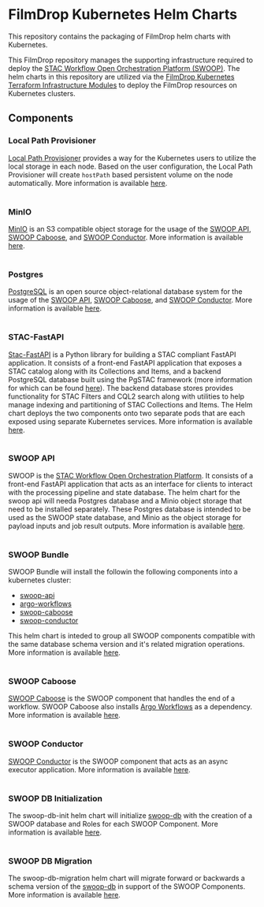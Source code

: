 # FilmDrop Kubernetes Helm Charts

This repository contains the packaging of FilmDrop helm charts with Kubernetes.

This FilmDrop repository manages the supporting infrastructure required to deploy the [STAC Workflow Open Orchestration Platform (SWOOP)](https://github.com/Element84/swoop). The helm charts in this repository are utilized via the [FilmDrop Kubernetes Terraform Infrastructure Modules](https://github.com/Element84/filmdrop-k8s-tf-modules) to deploy the FilmDrop resources on Kubernetes clusters.

## Components

### Local Path Provisioner

[Local Path Provisioner](https://github.com/rancher/local-path-provisioner) provides a way for the Kubernetes users to utilize the local storage in each node. Based on the user configuration, the Local Path Provisioner will create
`hostPath` based persistent volume on the node automatically. More information is available [here](./charts/local-path-provisioner/README.md).
<br></br>

### MinIO

[MinIO](https://min.io/) is an S3 compatible object storage for the usage of the [SWOOP API](https://github.com/Element84/swoop), [SWOOP Caboose](https://github.com/Element84/swoop-go), and [SWOOP Conductor](https://github.com/Element84/swoop-go). More information is available [here](./charts/minio/README.md).
<br></br>

### Postgres

[PostgreSQL](https://www.postgresql.org/) is an open source object-relational database system for the usage of the [SWOOP API](https://github.com/Element84/swoop), [SWOOP Caboose](https://github.com/Element84/swoop-go), and [SWOOP Conductor](https://github.com/Element84/swoop-go). More information is available [here](./charts/postgres/README.md).
<br></br>

### STAC-FastAPI

[Stac-FastAPI](https://github.com/stac-utils/stac-fastapi) is a Python library for building a STAC compliant FastAPI application. It consists of a front-end FastAPI application that exposes a STAC catalog along with its Collections and Items, and a backend PostgreSQL database built using the PgSTAC framework (more information for which can be found [here](https://github.com/stac-utils/pgstac)). The backend database stores provides functionality for STAC Filters and CQL2 search along with utilities to help manage indexing and partitioning of STAC Collections and Items. The Helm chart deploys the two components onto two separate pods that are each exposed using separate Kubernetes services. More information is available [here](./charts/stac-fastapi/README.md).
<br></br>

### SWOOP API

SWOOP is the [STAC Workflow Open Orchestration Platform](https://github.com/Element84/swoop). It consists of a front-end FastAPI application that  acts as an interface for clients to interact with the processing pipeline and state database. The helm chart for the swoop api will needa Postgres database and a Minio object storage that need to be installed separately. These Postgres database is intended to be used as the SWOOP state database, and Minio as the object storage for payload inputs and job result outputs. More information is available [here](./charts/swoop-api/README.md).
<br></br>

### SWOOP Bundle

SWOOP Bundle will install the followin the following components into a kubernetes cluster:
* [swoop-api](https://github.com/Element84/swoop)
* [argo-workflows](https://github.com/argoproj/argo-workflows/)
* [swoop-caboose](https://github.com/Element84/swoop-go)
* [swoop-conductor](https://github.com/Element84/swoop-go)

This helm chart is inteded to group all SWOOP components compatible with the same database schema version and it's related migration operations. More information is available [here](./charts/swoop-bundle/README.md).
<br></br>

### SWOOP Caboose

[SWOOP Caboose](https://github.com/Element84/swoop-go) is the SWOOP component that handles the end of a workflow. SWOOP Caboose also installs [Argo Workflows](https://github.com/argoproj/argo-workflows/) as a dependency. More information is available [here](./charts/swoop-caboose/README.md).
<br></br>

### SWOOP Conductor

[SWOOP Conductor](https://github.com/Element84/swoop-go) is the SWOOP component that acts as an async executor application. More information is available [here](./charts/swoop-conductor/README.md).
<br></br>

### SWOOP DB Initialization

The swoop-db-init helm chart will initialize [swoop-db](https://github.com/Element84/swoop-db) with the creation of a SWOOP database and Roles for each SWOOP Component. More information is available [here](./charts/swoop-db-init/README.md).
<br></br>

### SWOOP DB Migration

The swoop-db-migration helm chart will migrate forward or backwards a schema version of the [swoop-db](https://github.com/Element84/swoop-db) in support of the SWOOP Components. More information is available [here](./charts/swoop-db-migration/README.md).
<br></br>

